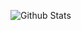 
![Github Stats](https://github-readme-stats.vercel.app/api?username=CMHopeSunshine&show_icons=true)
